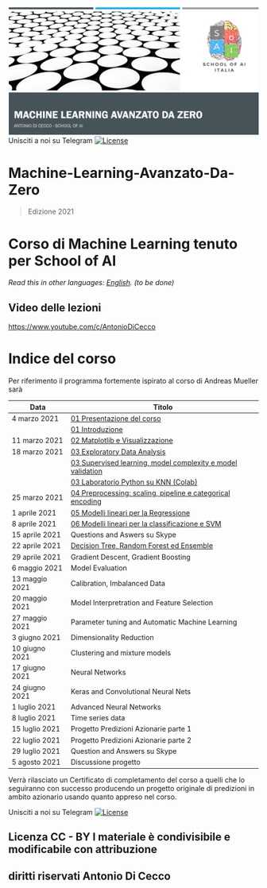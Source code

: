 ![Recordit GIF](https://github.com/AntonioDiCecco/Machine-Learning-Avanzato-Da-Zero-2021/blob/main/cover.png)
Unisciti a noi su Telegram [![License](https://gist.githubusercontent.com/m8rge/4c2b36369c9f936c02ee883ca8ec89f1/raw/c03fd44ee2b63d7a2a195ff44e9bb071e87b4a40/telegram-single-path-24px.svg)](https://t.me/SchoolofAiItalia)

# Machine-Learning-Avanzato-Da-Zero
> Edizione 2021
# Corso di Machine Learning tenuto per School of AI

*Read this in other languages: [English](README.EN.md).  (to be done)*

## Video delle lezioni
https://www.youtube.com/c/AntonioDiCecco

# Indice del corso

Per riferimento il programma fortemente ispirato al corso di Andreas Mueller sarà

| Data | Titolo |
| -- | -- |
| 4 marzo 2021 | [01 Presentazione del corso](https://htmlpreview.github.io/?https://github.com/AntonioDiCecco/Machine-Learning-Avanzato-Da-Zero-2021/blob/main/Lezioni00/00.html) |
| | [01 Introduzione](https://htmlpreview.github.io/?https://github.com/AntonioDiCecco/Machine-Learning-Avanzato-Da-Zero-2021/blob/main/Lezioni01/01.html) |
| 11 marzo 2021 | [02 Matplotlib e Visualizzazione](https://htmlpreview.github.io/?https://github.com/AntonioDiCecco/Machine-Learning-Avanzato-Da-Zero-2021/blob/main/Lezioni02/02.html) |
| 18 marzo 2021 | [03 Exploratory Data Analysis](https://github.com/AntonioDiCecco/Machine-Learning-Avanzato-Da-Zero-2021/blob/main/Lezioni03/EDAslides.pdf) |
|  | [03 Supervised learning, model complexity e model validation](https://htmlpreview.github.io/?https://github.com/AntonioDiCecco/Machine-Learning-Avanzato-Da-Zero-2021/blob/main/Lezioni03/03.html) |
|  | [03 Laboratorio Python su KNN (Colab)](https://colab.research.google.com/github/AntonioDiCecco/Machine-Learning-Avanzato-Da-Zero-2021/blob/main/Lezioni03/SOAI_2021-KNN.ipynb) |
| 25 marzo 2021 | [04 Preprocessing: scaling, pipeline e categorical encoding](https://htmlpreview.github.io/?https://github.com/AntonioDiCecco/Machine-Learning-Avanzato-Da-Zero-2021/blob/main/Lezioni04/04.html) |
| 1 aprile 2021 | [05 Modelli lineari per la Regressione](https://htmlpreview.github.io/?https://github.com/AntonioDiCecco/Machine-Learning-Avanzato-Da-Zero-2021/blob/main/Lezioni05/05.html)|
| 8 aprile 2021 | [06 Modelli lineari per la classificazione e SVM](https://github.com/AntonioDiCecco/Machine-Learning-Avanzato-Da-Zero-2021/blob/main/Lezioni06/Lezione06.pdf) |
| 15 aprile 2021 | Questions and Aswers su Skype |
| 22 aprile 2021 | [Decision Tree, Random Forest ed Ensemble](https://github.com/AntonioDiCecco/Machine-Learning-Avanzato-Da-Zero-2021/blob/main/Lezioni07/Lezione07.pdf) |
| 29 aprile 2021 | Gradient Descent, Gradient Boosting |
| 6 maggio 2021 | Model Evaluation |
| 13 maggio 2021 | Calibration, Imbalanced Data |
| 20 maggio 2021 | Model Interpretration and Feature Selection |
| 27 maggio 2021 | Parameter tuning and Automatic Machine Learning |
| 3 giugno 2021 | Dimensionality Reduction |
| 10 giugno 2021 | Clustering and mixture models |
| 17 giugno 2021 | Neural Networks |
| 24 giugno 2021 | Keras and Convolutional Neural Nets |
| 1 luglio 2021 | Advanced Neural Networks |
| 8 luglio 2021 | Time series data |
| 15 luglio 2021 | Progetto Predizioni Azionarie parte 1 |
| 22 luglio 2021 | Progetto Predizioni Azionarie parte 2 |
| 29 luglio 2021 | Question and Answers su Skype |
| 5 agosto 2021 | Discussione progetto |



Verrà rilasciato un Certificato di completamento del corso a quelli che lo seguiranno con successo producendo un progetto originale di predizioni in ambito azionario usando quanto appreso nel corso.


Unisciti a noi su Telegram [![License](https://gist.githubusercontent.com/m8rge/4c2b36369c9f936c02ee883ca8ec89f1/raw/c03fd44ee2b63d7a2a195ff44e9bb071e87b4a40/telegram-single-path-24px.svg)](https://t.me/SchoolofAiItalia)

## Licenza CC - BY I materiale è condivisibile e modificabile con attribuzione 

## diritti riservati Antonio Di Cecco
